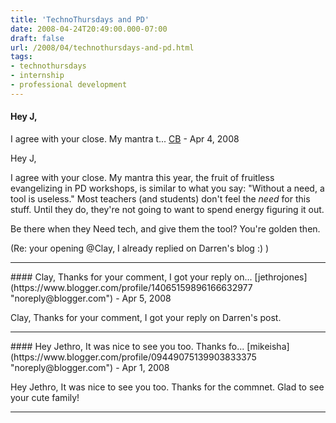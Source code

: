 ```yaml
---
title: 'TechnoThursdays and PD'
date: 2008-04-24T20:49:00.000-07:00
draft: false
url: /2008/04/technothursdays-and-pd.html
tags: 
- technothursdays
- internship
- professional development
---
```


#### Hey J,  
  
I agree with your close. My mantra t...
[CB](https://www.blogger.com/profile/11236657531187596253 "noreply@blogger.com") - <time datetime="2008-04-24T23:30:00.000-07:00">Apr 4, 2008</time>

Hey J,  
  
I agree with your close. My mantra this year, the fruit of fruitless evangelizing in PD workshops, is similar to what you say: "Without a need, a tool is useless." Most teachers (and students) don't feel the _need_ for this stuff. Until they do, they're not going to want to spend energy figuring it out.  
  
Be there when they Need tech, and give them the tool? You're golden then.  
  
(Re: your opening @Clay, I already replied on Darren's blog :) )
<hr />
#### Clay, Thanks for your comment, I got your reply on...
[jethrojones](https://www.blogger.com/profile/14065159896166632977 "noreply@blogger.com") - <time datetime="2008-04-25T06:34:00.000-07:00">Apr 5, 2008</time>

Clay, Thanks for your comment, I got your reply on Darren's post.
<hr />
#### Hey Jethro, It was nice to see you too. Thanks fo...
[mikeisha](https://www.blogger.com/profile/09449075139903833375 "noreply@blogger.com") - <time datetime="2008-04-28T17:41:00.000-07:00">Apr 1, 2008</time>

Hey Jethro, It was nice to see you too. Thanks for the commnet. Glad to see your cute family!
<hr />
